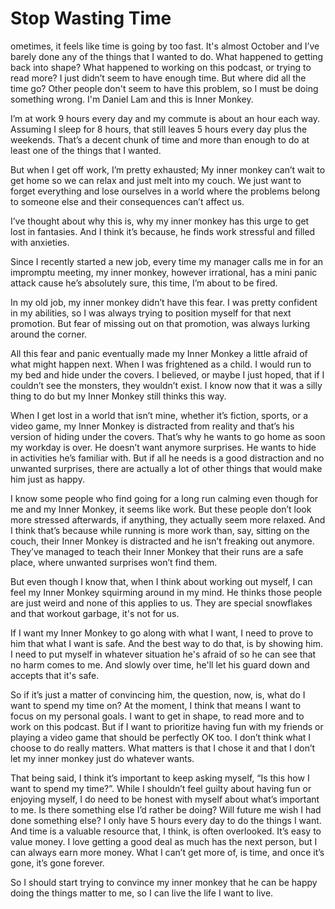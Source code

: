 # Stop Wasting Time

ometimes, it feels like time is going by too fast. It's almost October and I’ve barely done any of the things that I wanted to do. What happened to getting back into shape? What happened to working on this podcast, or trying to read more? I just didn’t seem to have enough time. But where did all the time go? Other people don't seem to have this problem, so I must be doing something wrong. I'm Daniel Lam and this is Inner Monkey.

I’m at work 9 hours every day and my commute is about an hour each way. Assuming I sleep for 8 hours, that still leaves 5 hours every day plus the weekends. That’s a decent chunk of time and more than enough to do at least one of the things that I wanted.

But when I get off work, I’m pretty exhausted; My inner monkey can’t wait to get home so we can relax and just melt into my couch. We just want to forget everything and lose ourselves in a world where the problems belong to someone else and their consequences can’t affect us.

I’ve thought about why this is, why my inner monkey has this urge to get lost in fantasies. And I think it’s because, he finds work stressful and filled with anxieties.

Since I recently started a new job, every time my manager calls me in for an impromptu meeting, my inner monkey, however irrational, has a mini panic attack cause he’s absolutely sure, this time, I’m about to be fired.

In my old job, my inner monkey didn’t have this fear. I was pretty confident in my abilities, so I was always trying to position myself for that next promotion. But fear of missing out on that promotion, was always lurking around the corner.

All this fear and panic eventually made my Inner Monkey a little afraid of what might happen next. When I was frightened as a child. I would run to my bed and hide under the covers. I believed, or maybe I just hoped, that if I couldn’t see the monsters, they wouldn’t exist. I know now that it was a silly thing to do but my Inner Monkey still thinks this way.

When I get lost in a world that isn’t mine, whether it’s fiction, sports, or a video game, my Inner Monkey is distracted from reality and that’s his version of hiding under the covers. That’s why he wants to go home as soon my workday is over. He doesn’t want anymore surprises. He wants to hide in activities he’s familiar with. But if all he needs is a good distraction and no unwanted surprises, there are actually a lot of other things that would make him just as happy.

I know some people who find going for a long run calming even though for me and my Inner Monkey, it seems like work. But these people don’t look more stressed afterwards, if anything, they actually seem more relaxed. And I think that’s because while running is more work than, say, sitting on the couch, their Inner Monkey is distracted and he isn’t freaking out anymore. They’ve managed to teach their Inner Monkey that their runs are a safe place, where unwanted surprises won’t find them.

But even though I know that, when I think about working out myself, I can feel my Inner Monkey squirming around in my mind. He thinks those people are just weird and none of this applies to us. They are special snowflakes and that workout garbage, it's not for us.

If I want my Inner Monkey to go along with what I want, I need to prove to him that what I want is safe. And the best way to do that, is by showing him. I need to put myself in whatever situation he's afraid of so he can see that no harm comes to me. And slowly over time, he'll let his guard down and accepts that it's safe.

So if it’s just a matter of convincing him, the question, now, is, what do I want to spend my time on? At the moment, I think that means I want to focus on my personal goals. I want to get in shape, to read more and to work on this podcast. But if I want to prioritize having fun with my friends or playing a video game that should be perfectly OK too. I don’t think what I choose to do really matters. What matters is that I chose it and that I don’t let my inner monkey just do whatever wants.

That being said, I think it’s important to keep asking myself, “Is this how I want to spend my time?”. While I shouldn’t feel guilty about having fun or enjoying myself, I do need to be honest with myself about what’s important to me. Is there something else I’d rather be doing? Will future me wish I had done something else? I only have 5 hours every day to do the things I want. And time is a valuable resource that, I think, is often overlooked. It’s easy to value money. I love getting a good deal as much has the next person, but I can always earn more money. What I can’t get more of, is time, and once it’s gone, it’s gone forever.

So I should start trying to convince my inner monkey that he can be happy doing the things matter to me, so I can live the life I want to live.